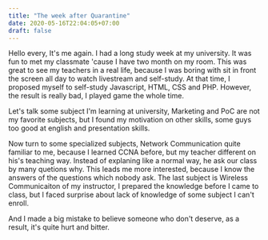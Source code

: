 ```yaml
---
title: "The week after Quarantine"
date: 2020-05-16T22:04:05+07:00
draft: false
---
```

Hello every, It's me again. I had a long study week at my university. It was fun to met my classmate  'cause I have two month on my room. This was great to see my teachers in a real life, because I was boring with sit in front the screen all day to watch livestream and self-study. At that time, I proposed myself to self-study Javascript, HTML, CSS and PHP. However, the result is really bad, I played game the whole time.

Let's talk some subject I'm learning at university, Marketing and PoC are not my favorite subjects, but I found my motivation on other skills, some guys too good at english and presentation skills.

Now turn to some specialized subjects, Network Communication quite familiar to me, because I learned CCNA before, but my teacher different on his's teaching way. Instead of explaning like a normal way, he ask our class by many quetions why. This leads me more interested, because I know the answers of the questions which nobody ask. The last subject is Wireless Communicaiton of my instructor, I prepared the knowledge before I came to class, but I faced surprise about lack of knowledge of some subject I can't enroll.

And I made a big mistake to believe someone who don't deserve, as a result, it's quite hurt and bitter.   
